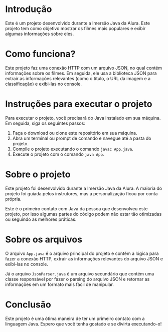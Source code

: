 
# Introdução

Este é um projeto desenvolvido durante a Imersão Java da Alura. Este projeto tem como objetivo mostrar os filmes mais populares e exibir algumas informações sobre eles.

# Como funciona?

Este projeto faz uma conexão HTTP com um arquivo JSON, no qual contém informações sobre os filmes. Em seguida, ele usa a biblioteca JSON para extrair as informações relevantes (como o título, o URL da imagem e a classificação) e exibi-las no console.

# Instruções para executar o projeto

Para executar o projeto, você precisará do Java instalado em sua máquina. Em seguida, siga os seguintes passos:

1.  Faça o download ou clone este repositório em sua máquina.
2.  Abra um terminal ou prompt de comando e navegue até a pasta do projeto.
3.  Compile o projeto executando o comando `javac App.java`.
4.  Execute o projeto com o comando `java App`.

# Sobre o projeto

Este projeto foi desenvolvido durante a Imersão Java da Alura. A maioria do projeto foi guiada pelos instrutores, mas a personalização ficou por conta própria.

Este é o primeiro contato com Java da pessoa que desenvolveu este projeto, por isso algumas partes do código podem não estar tão otimizadas ou seguindo as melhores práticas.

# Sobre os arquivos

O arquivo `App.java` é o arquivo principal do projeto e contém a lógica para fazer a conexão HTTP, extrair as informações relevantes do arquivo JSON e exibi-las no console.

Já o arquivo `JsonParser.java` é um arquivo secundário que contém uma classe responsável por fazer o parsing do arquivo JSON e retornar as informações em um formato mais fácil de manipular.

# Conclusão

Este projeto é uma ótima maneira de ter um primeiro contato com a linguagem Java. Espero que você tenha gostado e se divirta executando-o!
